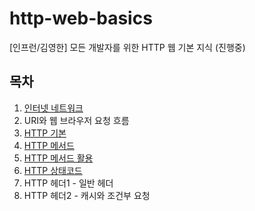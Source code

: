 # http-web-basics
[인프런/김영한] 모든 개발자를 위한 HTTP 웹 기본 지식 (진행중)



## 목차

1. [인터넷 네트워크](01-인터넷네트워크.md)
2. URI와 웹 브라우저 요청 흐름
3. [HTTP 기본](03-HTTP기본.md)
4. [HTTP 메서드](04-HTTP_API.md)
5. [HTTP 메서드 활용](05-HTTP_메서드_활용.md)
6. [HTTP 상태코드](06-상태코드.md)
7. HTTP 헤더1 - 일반 헤더
8. HTTP 헤더2 - 캐시와 조건부 요청

